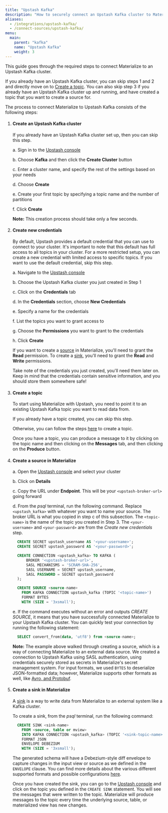 ```yaml
---
title: "Upstash Kafka"
description: "How to securely connect an Upstash Kafka cluster to Materialize as a source or sink."
aliases:
  - /integrations/upstash-kafka/
  - /connect-sources/upstash-kafka/
menu:
  main:
    parent: "kafka"
    name: "Upstash Kafka"
    weight: 3
---
```


This guide goes through the required steps to connect Materialize to an Upstash Kafka cluster.

If you already have an Upstash Kafka cluster, you can skip steps 1 and 2 and directly move on to [Create a topic](#create-a-topic). You can also skip step 3 if you already have an Upstash Kafka cluster up and running, and have created a topic that you want to create a source for.

The process to connect Materialize to Upstash Kafka consists of the following steps:
1. #### Create an Upstash Kafka cluster
    If you already have an Upstash Kafka cluster set up, then you can skip this step.

    a. Sign in to the [Upstash console](https://console.upstash.com/login)

    b. Choose **Kafka** and then click the **Create Cluster** button

    c. Enter a cluster name, and specify the rest of the settings based on your needs

    d. Choose **Create**

    e. Create your first topic by specifying a topic name and the number of partitions

    f. Click **Create**

    **Note:** This creation process should take only a few seconds.

2. #### Create new credentials

    By default, Upstash provides a default credential that you can use to connect to your cluster. It's important to note that this default has full access to all topics in your cluster. For a more restricted setup, you can create a new credential with limited access to specific topics. If you want to use the default credential, skip this step.

    a. Navigate to the [Upstash console](https://console.upstash.com/login)

    b. Choose the Upstash Kafka cluster you just created in Step 1

    c. Click on the **Credentials** tab

    d. In the **Credentials** section, choose **New Credentials**

    e. Specify a name for the credentials

    f. List the topics you want to grant access to

    g. Choose the **Permissions** you want to grant to the credentials

    h. Click **Create**

    If you want to create a [source](/sql/create-source/kafka/) in Materialize, you'll need to grant the **Read** permission. To create a [sink](/sql/create-sink/kafka/), you'll need to grant the **Read** and **Write** permissions.

    Take note of the credentials you just created, you'll need them later on. Keep in mind that the credentials contain sensitive information, and you should store them somewhere safe!

3. #### Create a topic
    To start using Materialize with Upstash, you need to point it to an existing Upstash Kafka topic you want to read data from.

    If you already have a topic created, you can skip this step.

    Otherwise, you can follow the steps [here](https://docs.upstash.com/kafka#create-a-topic) to create a topic.

    Once you have a topic, you can produce a message to it by clicking on the topic name and then clicking on the **Messages** tab, and then clicking on the **Produce** button.

4. #### Create a source in Materialize
    a. Open the [Upstash console](https://console.upstash.com/login) and select your cluster

    b. Click on **Details**

    c. Copy the URL under **Endpoint**. This will be your `<upstash-broker-url>` going forward

    d. From the _psql_ terminal, run the following command. Replace `<upstash_kafka>` with whatever you want to name your source. The broker URL is what you copied in step c of this subsection. The `<topic-name>` is the name of the topic you created in Step 3. The `<your-username>` and `<your-password>` are from the _Create new credentials_ step.

    ```sql
      CREATE SECRET upstash_username AS '<your-username>';
      CREATE SECRET upstash_password AS '<your-password>';

      CREATE CONNECTION <upstash_kafka> TO KAFKA (
          BROKER '<upstash-broker-url>',
          SASL MECHANISMS = 'SCRAM-SHA-256',
          SASL USERNAME = SECRET upstash_username,
          SASL PASSWORD = SECRET upstash_password
      );

      CREATE SOURCE <source-name>
        FROM KAFKA CONNECTION upstash_kafka (TOPIC '<topic-name>')
        FORMAT BYTES
        WITH (SIZE = '3xsmall');
    ```

    e. If the command executes without an error and outputs _CREATE SOURCE_, it means that you have successfully connected Materialize to your Upstash Kafka cluster. You can quickly test your connection by running the following statement:
    ```sql
      SELECT convert_from(data, 'utf8') from <source-name>;
    ```

    **Note:** The example above walked through creating a source, which is a way of connecting Materialize to an external data source. We created a connection to Upstash Kafka using SASL authentication, using credentials securely stored as secrets in Materialize's secret management system. For input formats, we used `BYTES` to deserialize JSON-formatted data; however, Materialize supports other formats as well, like [Avro, and Protobuf](/sql/create-source/kafka/#supported-formats).

5. #### Create a sink in Materialize

    A [sink](/sql/create-sink) is a way to write data from Materialize to an external system like a Kafka cluster.

    To create a sink, from the _psql_ terminal, run the following command:

    ```sql
      CREATE SINK <sink-name>
        FROM <source, table or mview>
        INTO KAFKA CONNECTION <upstash_kafka> (TOPIC '<sink-topic-name>')
        FORMAT JSON
        ENVELOPE DEBEZIUM
        WITH (SIZE = '3xsmall');
    ```

    The generated schema will have a Debezium-style diff envelope to capture changes in the input view or source as we defined in the `ENVELOPE` clause. You can find more details about the various different supported formats and possible configurations [here](/sql/create-sink/kafka/).

    Once you have created the sink, you can go to the [Upstash console](https://console.upstash.com/login) and click on the topic you defined in the `CREATE SINK` statement. You will see the messages that were written to the topic. Materialize will produce messages to the topic every time the underlying source, table, or materialized view has new changes.
